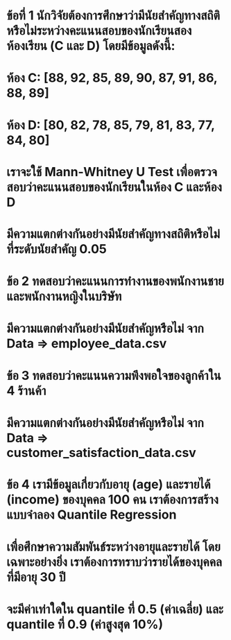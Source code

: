 # ข้อที่ 1 นักวิจัยต้องการศึกษาว่ามีนัยสำคัญทางสถิติหรือไม่ระหว่างคะแนนสอบของนักเรียนสองห้องเรียน (C และ D) โดยมีข้อมูลดังนี้:

# ห้อง C: [88, 92, 85, 89, 90, 87, 91, 86, 88, 89]
# ห้อง D: [80, 82, 78, 85, 79, 81, 83, 77, 84, 80]

# เราจะใช้ Mann-Whitney U Test เพื่อตรวจสอบว่าคะแนนสอบของนักเรียนในห้อง C และห้อง D 
# มีความแตกต่างกันอย่างมีนัยสำคัญทางสถิติหรือไม่ที่ระดับนัยสำคัญ 0.05

# ข้อ 2 ทดสอบว่าคะแนนการทำงานของพนักงานชายและพนักงานหญิงในบริษัท
# มีความแตกต่างกันอย่างมีนัยสำคัญหรือไม่ จาก Data => employee_data.csv

# ข้อ 3 ทดสอบว่าคะแนนความพึงพอใจของลูกค้าใน 4 ร้านค้า
# มีความแตกต่างกันอย่างมีนัยสำคัญหรือไม่ จาก Data => customer_satisfaction_data.csv

# ข้อ 4 เรามีข้อมูลเกี่ยวกับอายุ (age) และรายได้ (income) ของบุคคล 100 คน เราต้องการสร้างแบบจำลอง Quantile Regression 
# เพื่อศึกษาความสัมพันธ์ระหว่างอายุและรายได้ โดยเฉพาะอย่างยิ่ง เราต้องการทราบว่ารายได้ของบุคคลที่มีอายุ 30 ปี 
# จะมีค่าเท่าใดใน quantile ที่ 0.5 (ค่าเฉลี่ย) และ quantile ที่ 0.9 (ค่าสูงสุด 10%)
